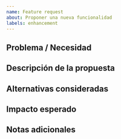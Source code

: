 ```yaml
---
name: Feature request
about: Proponer una nueva funcionalidad
labels: enhancement
---
```


## Problema / Necesidad

## Descripción de la propuesta

## Alternativas consideradas

## Impacto esperado

## Notas adicionales
